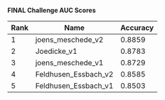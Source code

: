 **FINAL Challenge AUC Scores**


|Rank|Name|Accuracy|
|----|-----|---|
|1|joens_meschede_v2|0.8859| 
|2|Joedicke_v1|0.8783| 
|3|joens_meschede_v1|0.8729| 
|4|Feldhusen_Essbach_v2|0.8585| 
|5|Feldhusen_Essbach_v1|0.8503| 
